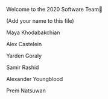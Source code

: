 Welcome to the 2020 Software Team🙂

(Add your name to this file)

Maya Khodabakchian

Alex Castelein

Yarden Goraly

Samir Rashid

Alexander Youngblood

Prem Natsuwan
